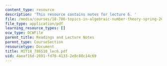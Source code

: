 ```yaml
---
content_type: resource
description: 'This resource contains notes for lecture 6. '
file: /media/courses/18-786-topics-in-algebraic-number-theory-spring-2010/4aeaf16d2691fd7841332e8c88c14c69_MIT18_786S10_lec6.pdf
file_type: application/pdf
learning_resource_types: []
ocw_type: OCWFile
parent_title: Readings and Lecture Notes
parent_type: CourseSection
resourcetype: Document
title: MIT18_786S10_lec6.pdf
uid: 4aeaf16d-2691-fd78-4133-2e8c88c14c69
---
```

